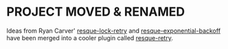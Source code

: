 PROJECT MOVED & RENAMED
=======================

Ideas from Ryan Carver' [resque-lock-retry][rlr] and [resque-exponential-backoff][reb]
have been merged into a cooler plugin called [resque-retry][rr].

[rlr]: http://github.com/rcarver/resque-lock-retry
[reb]: http://github.com/lantins/resque-exponential-backoff
[rr]: http://github.com/lantins/resque-retry